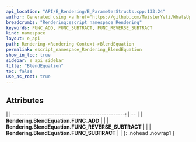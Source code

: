 ```yaml
---
api_location: "API/E_Rendering/E_ParameterStructs.cpp:133:24"
author: Generated using <a href="https://github.com/MeisterYeti/WhatsUpDoc">WhatsUpDoc</a>
breadcrumbs: "Rendering:escript_namespace_Rendering"
keywords: FUNC_ADD, FUNC_SUBTRACT, FUNC_REVERSE_SUBTRACT
kind: namespace
layout: e_api
path: Rendering->Rendering Context->BlendEquation
permalink: escript_namespace_Rendering_BlendEquation
show_in_toc: true
sidebar: e_api_sidebar
title: "BlendEquation"
toc: false
use_as_root: true
---
```


## Attributes

|
| ------------------------------------------------: | -- | 
| **Rendering.BlendEquation.FUNC_ADD**              |  | 
| **Rendering.BlendEquation.FUNC_REVERSE_SUBTRACT** |  | 
| **Rendering.BlendEquation.FUNC_SUBTRACT**         |  | 
{: .nohead .nowrap1 }

